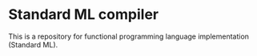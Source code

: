 # Standard ML compiler

This is a repository for functional programming language implementation (Standard ML).
